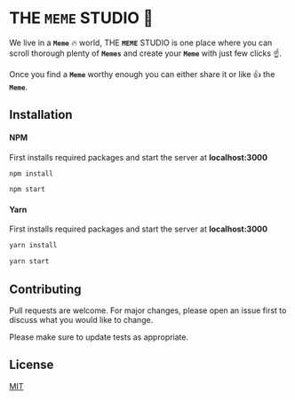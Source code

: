 # THE **`MEME`** STUDIO 🚀

We live in a **`Meme`** 🔥 world, THE **`MEME`** STUDIO is one place where you can scroll thorough plenty of **`Memes`** and create your **`Meme`** with just few clicks ☝️.

Once you find a **`Meme`** worthy enough you can either share it or like 👍 the **`Meme`**.


## Installation

#### NPM

First installs required packages and start the server at **localhost:3000**
```bash
npm install
```

```bash
npm start
```

#### Yarn

First installs required packages and start the server at **localhost:3000**
```bash
yarn install
```

```bash
yarn start
```


## Contributing
Pull requests are welcome. For major changes, please open an issue first to discuss what you would like to change.

Please make sure to update tests as appropriate.

## License
[MIT](https://choosealicense.com/licenses/mit/)
